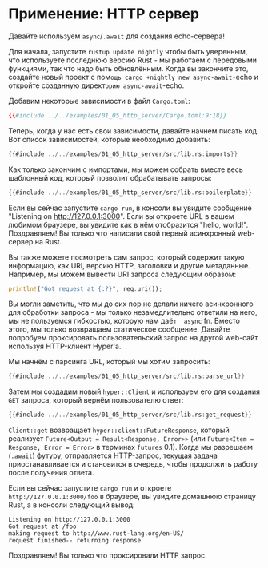 # Применение: HTTP сервер

Давайте используем `async`/`.await` для создания echo-сервера!

Для начала, запустите `rustup update nightly` чтобы 
быть уверенным, что используете последнюю версию Rust - мы 
работаем с передовыми функциями, так что надо быть 
обновлённым. Когда вы закончите это, создайте новый проект с 
пом`ощь cargo +nightly new async-await-`echo и 
откройте созданную директ`орию async-await`-echo.

Добавим некоторые зависимости в файл `Cargo.toml`:

```toml
{{#include ../../examples/01_05_http_server/Cargo.toml:9:18}}
```

Теперь, когда у нас есть свои зависимости, давайте начнем писать код. Вот список зависимостей, которые необходимо добавить:

```rust
{{#include ../../examples/01_05_http_server/src/lib.rs:imports}}
```

Как только закончим с импортами, мы можем собрать вместе весь
шаблонный код, который позволит обрабатывать запросы:

```rust
{{#include ../../examples/01_05_http_server/src/lib.rs:boilerplate}}
```

Если вы сейчас запустите `cargo run`, в консоли вы 
увидите сообщение "Listening on http://127.0.0.1:3000". Если вы 
откроете URL в вашем любимом браузере, вы увидите как в нём 
отобразится "hello, world!". Поздравляем! Вы только что написали 
свой первый асинхронный web-сервер на Rust.

Вы также можете посмотреть сам запрос, который содержит такую 
информацию, как URI, версию HTTP, заголовки и другие 
метаданные. Например, мы можем вывести URI запроса 
следующим образом:

```rust
println!("Got request at {:?}", req.uri());
```

Вы могли заметить, что мы до сих пор не делали ничего 
асинхронного для обработки запроса - мы только незамедлительно 
ответили на него, мы не пользуемся гибкостью, которую нам даё`т 
async` fn. Вместо этого, мы только возвращаем 
статическое сообщение. Давайте попробуем проксировать 
пользовательский запрос на другой web-сайт используя 
HTTP-клиент Hyper'а.

Мы начнём с парсинга URL, который мы хотим запросить:

```rust
{{#include ../../examples/01_05_http_server/src/lib.rs:parse_url}}
```

Затем мы создадим новый `hyper::Client` и
используем его для создания `GET` запроса, который
вернём пользователю ответ:

```rust
{{#include ../../examples/01_05_http_server/src/lib.rs:get_request}}
```

`Client::get` возвращает 
`hyper::client::FutureResponse`, который реализует 
`Future<Output = Result<Response, Error>>` 
(или `Future<Item = Response, Error = Error>` в 
терминах `futures` 0.1). Когда мы разрешаем (`.await`) 
футуру, отправляется HTTP-запрос, текущая задача 
приостанавливается и становится в очередь, чтобы продолжить 
работу после получения ответа.

Если вы сейчас запустите `cargo run` и откроете
`http://127.0.0.1:3000/foo` в браузере, вы увидите
домашнюю страницу Rust, а в консоли следующий вывод:

```
Listening on http://127.0.0.1:3000
Got request at /foo
making request to http://www.rust-lang.org/en-US/
request finished-- returning response
```

Поздравляем! Вы только что проксировали HTTP запрос.
